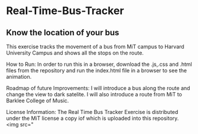 # Real-Time-Bus-Tracker
## Know the location of your bus
This exercise tracks the movement of a bus from MiT campus to Harvard University Campus and shows all the stops on the route.

How to Run:
In order to run this in a browser, download the .js,.css and .html files from the repository and run the index.html file in a browser to see the animation.

Roadmap of future Improvements:
I will introduce a bus along the route and change the view to dark satelite. I will also introduce a route from MiT to Barklee College of Music.

License Information:
The Real Time Bus Tracker Exercise is distributed under the MiT license a copy iof which is uploaded into this repository.
<img src="
